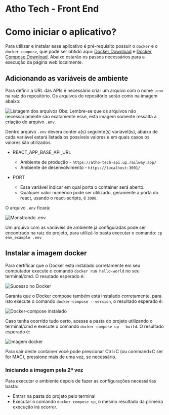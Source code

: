 # Atho Tech - Front End

# Como iniciar o aplicativo?

Para utilizar e instalar esse aplicativo é pré-requisito possuir o `docker` e o `docker-compose`, que pode ser obtido aqui: [Docker Download](https://docs.docker.com/desktop/windows/install/) e [Docker Compose Download](https://docs.docker.com/compose/install/). Abaixo estarão os passos necessários para a execução da página web localmente.

## Adicionando as variáveis de ambiente
Para definir a URL das APIs é necessário criar um arquivo com o nome `.env` na raiz do repositório. Os arquivos do repositório serão como na imagem abaixo:

![Listagem dos arquivos](https://i.imgur.com/GfWO3E6.png)
Obs: Lembre-se que os arquivos não necessariamente são exatamente esse, esta imagem somente ressalta a criação do arquivo `.env`.

Dentro arquivo `.env` deverá conter a(s) seguinte(s) variável(is), abaixo de cada variável estará listada os possíveis valores e em quais casos os valores são utilizados.

+ REACT_APP_BASE_API_URL
    + Ambiente de produção - `https://atho-tech-api.up.railway.app/`
    + Ambiente de desenvolvimento - `https://localhost:3001/`
    

+ PORT
    + Essa variável indicar em qual porta o container será aberto.
    + Qualquer valor numérico pode ser utilizado, geramente a porta do react, usando o react-scripts, é `3000`.

O arquivo `.env` ficará:

![Monstrando .env](https://i.imgur.com/GRLBUot.png)

Um arquivo com as variáveis de ambiente já configuradas pode ser encontrado na raiz do projeto, para  utilizá-lo basta executar o comando:
`cp env_example .env`

## Instalar a imagem docker
Para certificar que o Docker está instalado corretamente em seu computador execute o comando `docker run hello-world` no seu terminal/cmd. O resutado esperado é:

![Sucesso no Docker](https://i.imgur.com/rTUcUm4.png)

Garanta que o Docker compose também está instalado corretamente, para isto execute o comando `docker-compose --version`, o resultado esperado é:

![Docker-compose instalado](https://i.imgur.com/Mwu0qKD.png)

Caso tenha ocorrido tudo certo, acesse a pasta do projeto utilizando o terminal/cmd e execute o comando `docker-compose up --build`. O resultado esperado é:

![Imagem docker](https://i.imgur.com/DOCwww1.png)

Para sair deste container você pode pressionar Ctrl+C (ou command+C ser for MAC), pressione mais de uma vez, se necessário.

### Iniciando a imagem pela 2ª vez
Para executar o ambiente depois de fazer as configurações necessárias basta:
+ Entrar na pasta do projeto pelo terminal
+ Executar o comando `docker-compose up`, o mesmo resultado da primeira execução irá ocorrer.
